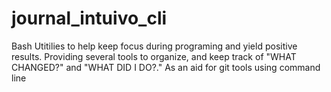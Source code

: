 # journal_intuivo_cli
Bash Utitilies to help keep focus during programing and yield positive results. Providing several tools to organize, and keep track of "WHAT CHANGED?" and "WHAT DID I DO?." As an aid for git tools using command line 
